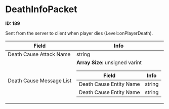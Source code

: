 # DeathInfoPacket

__ID: 189__

Sent from the server to client when player dies (Level::onPlayerDeath).

<table><thead><tr><th>Field</th><th>Info</th></tr></thead><tbody>
<tr><td>Death Cause Attack Name</td><td>string</td></tr>
<tr><td>Death Cause Message List</td><td><b>Array Size:</b> unsigned varint
  <table><thead><tr><th>Field</th><th>Info</th></tr></thead><tbody>
  <tr><td>Death Cause Entity Name</td><td>string</td></tr>
  <tr><td>Death Cause Entity Name</td><td>string</td></tr>
  </tbody></table></td></tr>
</tbody></table>